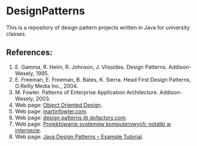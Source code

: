 # DesignPatterns
This is a repository of design pattern projects written in Java for university classes.


## References:
1. E. Gamma, R. Helm, R. Johnson, J. Vlissides. Design Patterns. Addison-Wesely, 1995.
2. E. Freeman, E. Freeman, B. Bates, K. Sierra. Head First Design Patterns, O.Reilly Media Inc., 2004.
3. M. Fowler. Patterns of Enterprise Application Architecture. Addison-Wesely, 2003.
4. Web page: [Object Oriented Design](http://www.oodesign.com/).
5. Web page: [martinfowler.com](http://www.martinfowler.com/).
6. Web page: [design patterns @ dofactory.com](http://www.dofactory.com/net/design-patterns).
7. Web page: [Projektowanie systemów komputerowych: notatki w internecie](http://brasil.cel.agh.edu.pl/~09sbfraczek/).
8. Web page: [Java Design Patterns – Example Tutorial](http://www.journaldev.com/1827/java-design-patterns-example-tutorial).
